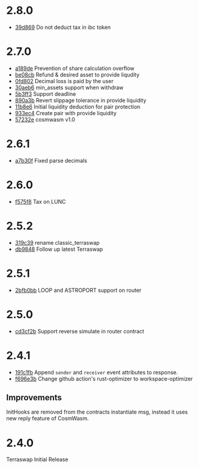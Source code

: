 # 2.8.0

* [39d869](https://github.com/terraswap/classic-terraswap/pull/16/commits/39d869e9056d92a3094b1995b032e93fe7068ddb) Do not deduct tax in ibc token

# 2.7.0

* [a189de](https://github.com/terraswap/classic-terraswap/pull/15/commits/a189de88440f5a26e4104aa950fddbcb259a457e) Prevention of share calculation overflow
* [be08cb](https://github.com/terraswap/classic-terraswap/pull/15/commits/be08cb28d04b2310cadebe6a93a82d132303dc45) Refund & desired asset to provide liqudity
* [0fd802](https://github.com/terraswap/classic-terraswap/pull/15/commits/0fd802c4174c2d227b5aeeac79aa1558d3909493) Decimal loss is paid by the user
* [30aeb6](https://github.com/terraswap/classic-terraswap/pull/15/commits/30aeb63e7a4ee03d9c7e5930100d13e43556d761) min_assets support when withdraw
* [5b3ff3](https://github.com/terraswap/classic-terraswap/pull/15/commits/5b3ff3a768521cec114b9ea6be051adbbd5e6d8c) Support deadline
* [890a3b](https://github.com/terraswap/classic-terraswap/pull/15/commits/890a3b6414d8d78debe4d52bd1e583a9861acf9b) Revert slippage tolerance in provide liquidity
* [11b8e6](https://github.com/terraswap/classic-terraswap/pull/15/commits/11b8e68623d64835018e74a97c5a146d5abb3579) Initial liquidity deduction for pair protection
* [933ec4](https://github.com/terraswap/classic-terraswap/pull/15/commits/933ec4b53832227d1b0542c686ffa4977906ce05) Create pair with provide liquidity
* [57232e](https://github.com/terraswap/classic-terraswap/pull/15/commits/57232eb3c48f585ee53ba6286d96914b8c33d58a) cosmwasm v1.0

# 2.6.1

* [a7b30f](https://github.com/terraswap/classic-terraswap/pull/4/commits/a7b30f1c5e8585cdc05240dd8aca5f37a0765d96) Fixed parse decimals

# 2.6.0

* [f575f8](https://github.com/terraswap/classic-terraswap/pull/2/commits/f575f8e816fa551b4328f2e0acbbe9b001a71945) Tax on LUNC

# 2.5.2

* [319c39](https://github.com/terraswap/classic-terraswap/pull/3/commits/319c39b44889c2fc7a02add1ee99713a4a571124) rename classic_terraswap
* [db9848](https://github.com/terraswap/classic-terraswap/pull/1/commits/db98485e7c2b14a13c13a3b8fc0d68d07fed9dd1) Follow up latest Terraswap

# 2.5.1

* [2bfb0bb](https://github.com/terraswap/terraswap/pull/20/commits/82954c0aa289f12a3fe66df30cf1a65ce7bd4a4e) LOOP and ASTROPORT support on router

# 2.5.0

* [cd3cf2b](https://github.com/terraswap/terraswap/pull/30/commits/cd3cf2bb8d2438f5de4f5c1859b91fa46be85bf3) Support reverse simulate in router contract

# 2.4.1

* [191c1fb](https://github.com/terraswap/terraswap/pull/20/commits/191c1fb11e84771a022d793b70b9fe70988e50d3) Append `sender` and `receiver` event attributes to response.
* [f696e3b](https://github.com/terraswap/terraswap/pull/20/commits/f696e3b94d996ddf7fd10333519b82a904b834b1) Change github action's rust-optimizer to workspace-optimizer 

## Improvements 
InitHooks are removed from the contracts instantiate msg, instead it uses new reply feature of CosmWasm. 

# 2.4.0

Terraswap Initial Release
